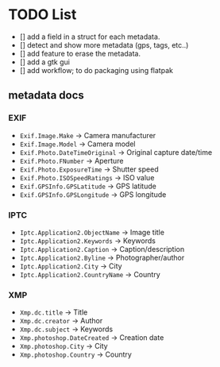 # TODO List

- [] add a field in a struct for each metadata.
- [] detect and show more metadata (gps, tags, etc..)
- [] add feature to erase the metadata.
- [] add a gtk gui
- [] add workflow; to do packaging using flatpak

## metadata docs

### EXIF
- `Exif.Image.Make` → Camera manufacturer
- `Exif.Image.Model` → Camera model
- `Exif.Photo.DateTimeOriginal` → Original capture date/time
- `Exif.Photo.FNumber` → Aperture
- `Exif.Photo.ExposureTime` → Shutter speed
- `Exif.Photo.ISOSpeedRatings` → ISO value
- `Exif.GPSInfo.GPSLatitude` → GPS latitude
- `Exif.GPSInfo.GPSLongitude` → GPS longitude

### IPTC
- `Iptc.Application2.ObjectName` → Image title
- `Iptc.Application2.Keywords` → Keywords
- `Iptc.Application2.Caption` → Caption/description
- `Iptc.Application2.Byline` → Photographer/author
- `Iptc.Application2.City` → City
- `Iptc.Application2.CountryName` → Country

### XMP
- `Xmp.dc.title` → Title
- `Xmp.dc.creator` → Author
- `Xmp.dc.subject` → Keywords
- `Xmp.photoshop.DateCreated` → Creation date
- `Xmp.photoshop.City` → City
- `Xmp.photoshop.Country` → Country
